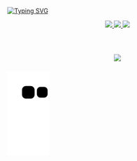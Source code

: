 



[![Typing SVG](https://readme-typing-svg.herokuapp.com?background=3B30FF00&lines=Hi!+I'm+Vinicius+Barbosa)](https://git.io/typing-svg)

<div align="center">
  <a href="https://github.com/MisterDoom4">
  <img height="180em" src="https://github-readme-stats.vercel.app/api?username=MisterDoom4&show_icons=true&theme=chartreuse-dark&include_all_commits=true&count_private=true"/>
  <img height="180em" src="https://github-readme-stats.vercel.app/api/top-langs/?username=MisterDoom4&layout=compact&langs_count=7&theme=chartreuse-dark"/>
    <img src="https://github.com/TheDudeThatCode/TheDudeThatCode/blob/master/Assets/Hi.gif" width="29px"/> 
</div>

 <h2 align="center">
 <abc>
  
  <br>
    <img src="https://media.giphy.com/media/hQFfgnzV03wsQ9Lrzy/giphy.gif" width="500">
 </abc>
</h2> 
 
  ![Snake animation](https://github.com/MisterDoom4/MisterDoom4/blob/output/github-contribution-grid-snake.svg)
  
 

